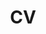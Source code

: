 ---
title: CV
layout: cv
actions:
  - label: "Download as PDF"
    icon: pdf
    url: "#pdf-asset"
---